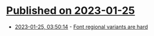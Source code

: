 # [Published on 2023-01-25](index.md)

* [2023-01-25, 03:50:14](https://lobste.rs/s/krune2/font_regional_variants_are_hard) - [Font regional variants are hard](https://github.com/FrostKiwi/treasurechest#regional-variants)
